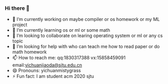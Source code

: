 ### Hi there 👋
- 🔭 I’m currently working on maybe compiler or os homework or my ML project
- 🌱 I’m currently learning os or ml or some math
- 👯 I’m looking to collaborate on learing operating system or ml or any cs topic
- 🤔 I’m looking for help with who can teach me how to read paper or do math homework
- 📫 How to reach me: qq:1830317388 vx:15858459091 email:yichuanjiaoda@sjtu.edu.cn
- 😄 Pronouns: yichuanmistygrass
- ⚡ Fun fact: I am student acm 2020 sjtu

